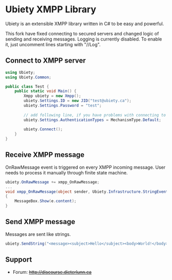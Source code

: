 Ubiety XMPP Library
===================

Ubiety is an extensible XMPP library written in C# to be easy and powerful.

This fork have fixed connecting to secured servers and changed logic of sending and receiving messages.
Logging is currently disabled. To enable it, just uncomment lines starting with "//Log".

Connect to XMPP server
----------------------

```c#
using Ubiety;
using Ubiety.Common;

public class Test {
    public static void Main() {
        Xmpp ubiety = new Xmpp();
        ubiety.Settings.ID = new JID("test@ubiety.ca");
        ubiety.Settings.Password = "test";
        
        // add following line, if you have problems with connecting to server
        ubiety.Settings.AuthenticationTypes = MechanismType.Default;
        
        ubiety.Connect();
    }
}
```

Receive XMPP message
--------------------

OnRawMessage event is triggered on every XMPP incoming message. User needs to process it manually through finite state machine.

```c#
ubiety.OnRawMessage += xmpp_OnRawMessage;
...
void xmpp_OnRawMessage(object sender, Ubiety.Infrastructure.StringEventArgs e)
{
    MessageBox.Show(e.content);
}
```

Send XMPP message
-----------------

Messages are sent like strings.

```c#
ubiety.SendString("<message><subject>Hello</subject><body>World!</body></message>");
```

Support
-------

* Forum: ~~<http://discourse.dieterlunn.ca>~~
